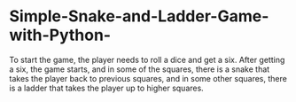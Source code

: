 # Simple-Snake-and-Ladder-Game-with-Python-
To start the game, the player needs to roll a dice and get a six. After getting a six, the game starts, and in some of the squares, there is a snake that takes the player back to previous squares, and in some other squares, there is a ladder that takes the player up to higher squares.
